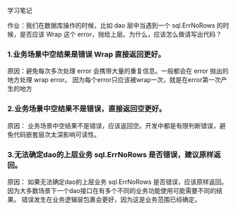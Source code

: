 学习笔记

作业：我们在数据库操作的时候，比如 dao 层中当遇到一个 sql.ErrNoRows 的时候，是否应该 Wrap 这个 error，抛给上层。为什么，应该怎么做请写出代码？

### 1.业务场景中空结果是错误 Wrap 直接返回更好。
原因：避免每次多次处理 error 会携带大量的重复信息。一般都会在 error 抛出的地方处理 wrap error。
因为每个error只应该被wrap一次，就是在error第一次产生的地方

### 2.业务场景中空结果不是错误，直接返回空更好。
原因：
业务场景中空结果不是错误，应该返回空。开发中都是有限判断错误，避免代码嵌套层次太深影响可读性。


### 3.无法确定dao的上层业务 sql.ErrNoRows 是否错误，建议原样返回。
原因：
如果无法确定dao的上层业务 sql.ErrNoRows 是否错误，应该原样返回。
因为大多数场景下一个dao接口在有多个不同的业务功能使用可能需要不同的结果。
错误发生在业务逻辑层包裹会更好，因为这是业务范围已经确定。
